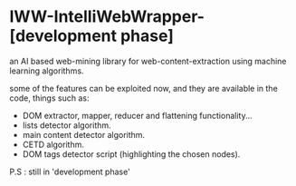 # IWW-IntelliWebWrapper- [development phase]
an AI based web-mining library for web-content-extraction using machine learning algorithms.

some of the features can be exploited now, and they are available in the code, things such as:
  
  - DOM extractor, mapper, reducer and flattening functionality...
  - lists detector algorithm.
  - main content detector algorithm.
  - CETD algorithm.
  - DOM tags detector script (highlighting the chosen nodes).


P.S : still in 'development phase'

